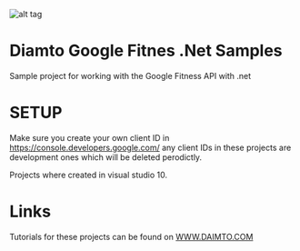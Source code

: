 ![alt tag](https://github.com/fassetar/Google-Dotnet-Samples/blob/master/Google-Fitness/gfitness.png)


﻿Diamto Google Fitnes .Net Samples
=================================

Sample project for working with the Google Fitness API with .net


SETUP
=================================

Make sure you create your own client ID in https://console.developers.google.com/ any client IDs in these projects are development ones which will be deleted perodictly.


Projects where created in visual studio 10.  



Links
=================================

Tutorials for these projects can be found on [WWW.DAIMTO.COM](http://www.daimto.com/)






